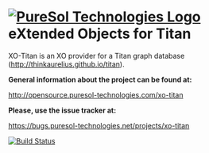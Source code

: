 [![PureSol Technologies Logo](http://opensource.puresol-technologies.com/images/logo_320.png)](https://puresol-technologies.com)
eXtended Objects for Titan
==========================


XO-Titan is an XO provider for a Titan graph database (http://thinkaurelius.github.io/titan).

__General information about the project can be found at:__

http://opensource.puresol-technologies.com/xo-titan
    
__Please, use the issue tracker at:__

https://bugs.puresol-technologies.net/projects/xo-titan

[![Build Status](http://ci.puresol-technologies.net/job/xo-titan/badge/icon)](http://ci.puresol-technologies.net/job/xo-titan/)

